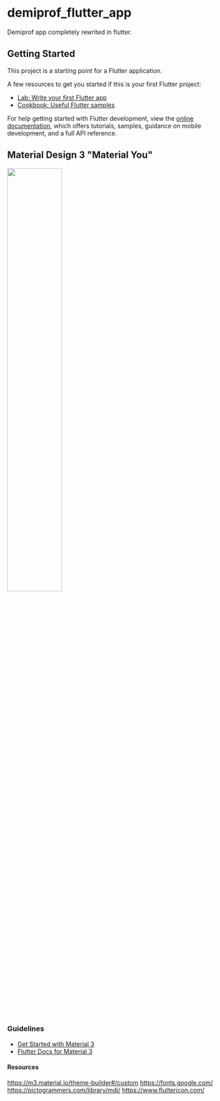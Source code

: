 # demiprof_flutter_app

Demiprof app completely rewrited in flutter.

## Getting Started

This project is a starting point for a Flutter application.

A few resources to get you started if this is your first Flutter project:

- [Lab: Write your first Flutter app](https://docs.flutter.dev/get-started/codelab)
- [Cookbook: Useful Flutter samples](https://docs.flutter.dev/cookbook)

For help getting started with Flutter development, view the
[online documentation](https://docs.flutter.dev/), which offers tutorials,
samples, guidance on mobile development, and a full API reference.

## Material Design 3 "Material You"
<img src="https://i.imgur.com/lkmgsMz.jpeg" width="50%"/>

### Guidelines
- [Get Started with Material 3](https://m3.material.io/get-started)
- [Flutter Docs for Material 3](https://m3.material.io/develop/flutter)

#### Resources
https://m3.material.io/theme-builder#/custom
https://fonts.google.com/
https://pictogrammers.com/library/mdi/
https://www.fluttericon.com/
